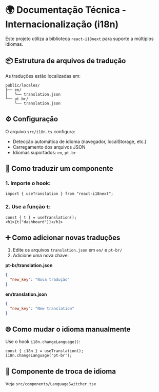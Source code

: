 # 🌍 Documentação Técnica - Internacionalização (i18n)

Este projeto utiliza a biblioteca `react-i18next` para suporte a múltiplos idiomas.

## 📦 Estrutura de arquivos de tradução

As traduções estão localizadas em:

```
public/locales/
├── en/
│   └── translation.json
└── pt-br/
    └── translation.json
```

## ⚙️ Configuração

O arquivo `src/i18n.ts` configura:

- Detecção automática de idioma (navegador, localStorage, etc.)
- Carregamento dos arquivos JSON
- Idiomas suportados: `en`, `pt-br`

## 🧠 Como traduzir um componente

### 1. Importe o hook:

```tsx
import { useTranslation } from "react-i18next";
```

### 2. Use a função `t`:

```tsx
const { t } = useTranslation();
<h1>{t("dashboard")}</h1>
```

## ➕ Como adicionar novas traduções

1. Edite os arquivos `translation.json` em `en/` e `pt-br/`
2. Adicione uma nova chave:

**pt-br/translation.json**
```json
{
  "new_key": "Nova tradução"
}
```

**en/translation.json**
```json
{
  "new_key": "New translation"
}
```

## 🌐 Como mudar o idioma manualmente

Use o hook `i18n.changeLanguage()`:

```tsx
const { i18n } = useTranslation();
i18n.changeLanguage('pt-br');
```

## 📌 Componente de troca de idioma

Veja `src/components/LanguageSwitcher.tsx`